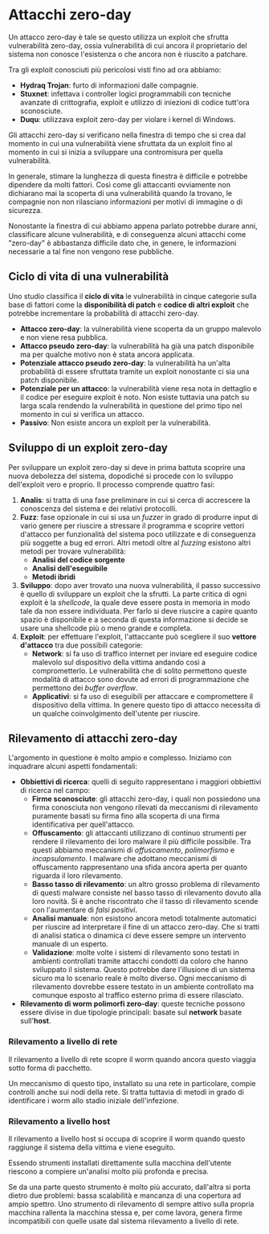 # Attacchi zero-day

Un attacco zero-day è tale se questo utilizza un exploit che 
sfrutta vulnerabilità zero-day, ossia vulnerabilità di cui 
ancora il proprietario del sistema non conosce l'esistenza 
o che ancora non è riuscito a patchare.

Tra gli exploit conosciuti più pericolosi visti fino ad ora 
abbiamo:
- **Hydraq Trojan**: furto di informazioni dalle compagnie.
- **Stuxnet**: infettava i controller logici programmabili 
con tecniche avanzate di crittografia, exploit e utilizzo 
di iniezioni di codice tutt'ora sconosciute.
- **Duqu**: utilizzava exploit zero-day per violare i kernel
di Windows.

Gli attacchi zero-day si verificano nella finestra di tempo
che si crea dal momento in cui una vulnerabilità viene 
sfruttata da un exploit fino al momento in cui si inizia a 
sviluppare una contromisura per quella vulnerabilità.

In generale, stimare la lunghezza di questa finestra è 
difficile e potrebbe dipendere da molti fattori. Così come gli 
attaccanti ovviamente non dichiarano mai la scoperta di una 
vulnerabilità quando la trovano, le compagnie non non 
rilasciano informazioni per motivi di immagine o di sicurezza.

Nonostante la finestra di cui abbiamo appena parlato potrebbe 
durare anni, classificare alcune vulnerabilità, e di conseguenza 
alcuni attacchi come "zero-day" è abbastanza difficile dato che, 
in genere, le informazioni necessarie a tal fine non vengono
rese pubbliche.

## Ciclo di vita di una vulnerabilità

Uno studio classifica il **ciclo di vita** le vulnerabilità in
cinque categorie sulla base di fattori come la **disponibilità
di patch** e **codice di altri exploit** che potrebbe 
incrementare la probabilità di attacchi zero-day.
- **Attacco zero-day**: la vulnerabilità viene scoperta da un 
gruppo malevolo e non viene resa pubblica.
- **Attacco pseudo zero-day**: la vulnerabilità ha già una 
patch disponibile ma per qualche motivo non è stata ancora 
applicata.
- **Potenziale attacco pseudo zero-day**: la vulnerabilità 
ha un'alta probabilità di essere sfruttata tramite un exploit
nonostante ci sia una patch disponibile.
- **Potenziale per un attacco**: la vulnerabilità viene resa 
nota in dettaglio e il codice per eseguire exploit è noto. Non
esiste tuttavia una patch su larga scala rendendo la 
vulnerabilità in questione del primo tipo nel momento in cui
si verifica un attacco.
- **Passivo**: Non esiste ancora un exploit per la 
vulnerabilità.

## Sviluppo di un exploit zero-day

Per sviluppare un exploit zero-day si deve in prima battuta 
scoprire una nuova debolezza del sistema, dopodiché si procede
con lo sviluppo dell'exploit vero e proprio. Il processo 
comprende quattro fasi:
1. **Analis**: si tratta di una fase preliminare in cui si 
cerca di accrescere la conoscenza del sistema e dei relativi 
protocolli.
2. **Fuzz**: fase opzionale in cui si usa un _fuzzer_ in grado
di produrre input di vario genere per riuscire a stressare il
programma e scoprire vettori d'attacco per funzionalità del 
sistema poco utilizzate e di conseguenza più soggette a bug 
ed errori. Altri metodi oltre al _fuzzing_ esistono altri metodi
per trovare vulnerabilità:
	- **Analisi del codice sorgente**
	- **Analisi dell'eseguibile**
	- **Metodi ibridi**
3. **Sviluppo**: dopo aver trovato una nuova vulnerabilità, il
passo successivo è quello di sviluppare un exploit che la sfrutti.
La parte critica di ogni exploit è la _shellcode_, la quale deve
essere posta in memoria in modo tale da non essere individuata.
Per farlo si deve riuscire a capire quanto spazio è disponibile
e a seconda di questa informazione si decide se usare una shellcode
più o meno grande e completa.
4. **Exploit**: per effettuare l'exploit, l'attaccante può
scegliere il suo **vettore d'attacco** tra due possibili categorie:
	- **Network**: si fa uso di traffico internet per inviare ed 
	eseguire codice malevolo sul dispositivo della vittima andando
	così a comprometterlo. Le vulnerabilità che di solito 
	permettono queste modalità di attacco sono dovute ad errori
	di programmazione che permettono dei _buffer overflow_.
	- **Applicativi**: si fa uso di eseguibili per attaccare e
	compromettere il dispositivo della vittima. In genere questo 
	tipo di attacco necessita di un qualche coinvolgimento 
	dell'utente per riuscire.

## Rilevamento di attacchi zero-day

L'argomento in questione è molto ampio e complesso. Iniziamo con 
inquadrare alcuni aspetti fondamentali:
- **Obbiettivi di ricerca**: quelli di seguito rappresentano i 
maggiori obbiettivi di ricerca nel campo:
	- **Firme sconosciute**: gli attacchi zero-day, i quali non 
	possiedono una firma conosciuta non vengono rilevati da 
	meccanismi di rilevamento puramente basati su firma fino alla
	scoperta di una firma identificativa per quell'attacco.
	- **Offuscamento**: gli attaccanti utilizzano di continuo 
	strumenti per rendere il rilevamento dei loro malware il più
	difficile possibile. Tra questi abbiamo meccanismi di 
	_offuscamento_, _polimorfismo_ e _incapsulamento_. I malware 
	che adottano meccanismi di offuscamento rappresentano una 
	sfida ancora aperta per quanto riguarda il loro rilevamento.
	- **Basso tasso di rilevamento**: un altro grosso problema di
	rilevamento di questi malware consiste nel basso tasso di 
	rilevamento dovuto alla loro novità. Si è anche riscontrato
	che il tasso di rilevamento scende con l'aumentare di _falsi
	positivi_.
	- **Analisi manuale**: non esistono ancora metodi totalmente
	automatici per riuscire ad interpretare il fine di un attacco
	zero-day. Che si tratti di analisi statica o dinamica ci deve
	essere sempre un intervento manuale di un esperto.
	- **Validazione**: molte volte i sistemi di rilevamento sono
	testati in ambienti controllati tramite attacchi condotti
	da coloro che hanno sviluppato il sistema. Questo potrebbe 
	dare l'illusione di un sistema sicuro ma lo scenario reale 
	è molto diverso. Ogni meccanismo di rilevamento dovrebbe 
	essere testato in un ambiente controllato ma comunque esposto
	al traffico esterno prima di essere rilasciato.
- **Rilevamento di worm polimorfi zero-day**: queste tecniche 
possono essere divise in due tipologie principali: basate 
sul **network** basate sull'**host**.

### Rilevamento a livello di rete

Il rilevamento a livello di rete scopre il worm quando ancora 
questo viaggia sotto forma di pacchetto.

Un meccanismo di questo tipo, installato su una rete in 
particolare, compie controlli anche sui nodi della rete. Si 
tratta tuttavia di metodi in grado di identificare i worm 
allo stadio iniziale dell'infezione.

### Rilevamento a livello host

Il rilevamento a livello host si occupa di scoprire il worm 
quando questo raggiunge il sistema della vittima e viene 
eseguito.

Essendo strumenti installati direttamente sulla macchina 
dell'utente riescono a compiere un'analisi molto più profonda
e precisa.

Se da una parte questo strumento è molto più accurato, 
dall'altra si porta dietro due problemi: bassa scalabilità
e mancanza di una copertura ad ampio spettro. Uno strumento
di rilevamento di sempre attivo sulla propria macchina 
rallenta la macchina stessa e, per come lavora, genera firme 
incompatibili con quelle usate dal sistema rilevamento a 
livello di rete.